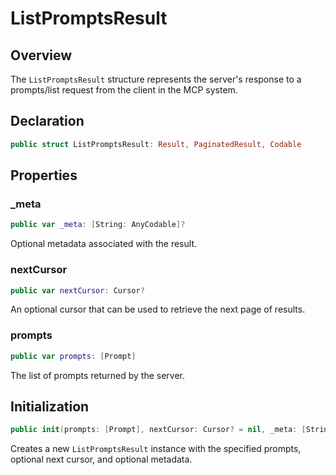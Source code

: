 # ListPromptsResult

## Overview

The `ListPromptsResult` structure represents the server's response to a prompts/list request from the client in the MCP system.

## Declaration

```swift
public struct ListPromptsResult: Result, PaginatedResult, Codable
```

## Properties

### _meta

```swift
public var _meta: [String: AnyCodable]?
```

Optional metadata associated with the result.

### nextCursor

```swift
public var nextCursor: Cursor?
```

An optional cursor that can be used to retrieve the next page of results.

### prompts

```swift
public var prompts: [Prompt]
```

The list of prompts returned by the server.

## Initialization

```swift
public init(prompts: [Prompt], nextCursor: Cursor? = nil, _meta: [String: AnyCodable]? = nil)
```

Creates a new `ListPromptsResult` instance with the specified prompts, optional next cursor, and optional metadata.
